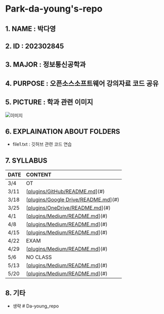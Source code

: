 # Park-da-young's-repo

## 1. NAME : 박다영
## 2. ID : 202302845
## 3. MAJOR : 정보통신공학과
## 4. PURPOSE : 오픈소스소프트웨어 강의자료 코드 공유
## 5. PICTURE : 학과 관련 이미지
![이미지](https://i.namu.wiki/i/bLUyei8n93cJWmW4jU-pdOCpt63hLEdBHWlOi8DRQzR3KlYlHaqbuSNcOv6myiSplB9VCRdylAfwzSAq5tcKHbGsIKOOHVEZJkaGpiybFLIPtROEcxysPl2856FW3OoZDQ7xuflAENFR4ak10sUh7w.webp)
## 6. EXPLAINATION ABOUT FOLDERS
- file1.txt : 깃허브 관련 코드 연습 
## 7. SYLLABUS
|DATE|CONTENT|
|:---|:---|
|3/4|OT|
|3/11|[[plugins/GitHub/README.md](https://replit.com/@luciaparkjj/OSS#w1.txt)](#)|
|3/18|[[plugins/Google Drive/README.md](https://replit.com/@luciaparkjj/OSS#w2.txt)](#)|
|3/25|[[plugins/OneDrive/README.md](https://replit.com/@luciaparkjj/OSS#w3.txt)](#)|
|4/1|[[plugins/Medium/README.md](https://replit.com/@luciaparkjj/OSS#w4.txt)](#)|
|4/8|[[plugins/Medium/README.md](https://replit.com/@luciaparkjj/OSS#w5.txt)](#)|
|4/15|[[plugins/Medium/README.md](https://replit.com/@luciaparkjj/OSS#w6.txt)](#)|
|4/22|EXAM|
|4/29|[[plugins/Medium/README.md](https://replit.com/@luciaparkjj/OSS#w7.txt)](#)|
|5/6|NO CLASS|
|5/13|[[plugins/Medium/README.md](https://replit.com/@luciaparkjj/OSS#w8.txt)](#)|
|5/20|[[plugins/Medium/README.md](https://replit.com/@luciaparkjj/OSS#w9.txt)](#)|
## 8. 기타
- 생략 # Da-young_repo
